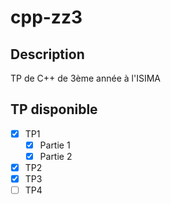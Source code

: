 # cpp-zz3

## Description

TP de C++ de 3ème année à l'ISIMA

## TP disponible

- [x] TP1
  - [x] Partie 1
  - [x] Partie 2
- [x] TP2
- [x] TP3
- [ ] TP4